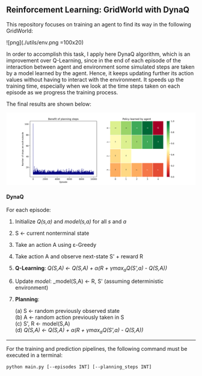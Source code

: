 ## Reinforcement Learning: GridWorld with DynaQ

This repository focuses on training an agent to find its way in the following GridWorld:

![png](./utils/env.png =100x20)


In order to accomplish this task, I apply here DynaQ algorithm, which is an improvement over Q-Learning, since in the end of each episode of the interaction between agent and environment some simulated steps are taken by a model learned by the agent. Hence, it keeps updating further its action values without having to interact with the environment. It speeds up the training time, especially when we look at the time steps taken on each episode as we progress the training process.

The final results are shown below:

![png](./utils/results.png)


#### DynaQ

For each episode:

1. Initialize _Q(s,a)_ and _model(s,a)_ for all _s_ and _a_
2. S <- current nonterminal state
3. Take an action A using ε-Greedy
4. Take action A and observe next-state S' + reward R
5. **Q-Learning**: _Q(S,A) <- Q(S,A) + α(R + γmax<sub>a</sub>Q(S',a) - Q(S,A))_
6. Update _model_: _model(S,A) <- R, S' (assuming deterministic environment)
7. **Planning**:

    (a) S <- random previously observed state  
    (b) A <- random action previously taken in S  
    (c) S', R <- model(S,A)  
    (d) _Q(S,A) <- Q(S,A) + α(R + γmax<sub>a</sub>Q(S',a) - Q(S,A))_

_______


For the training and prediction pipelines, the following command must be executed in a terminal:


```
python main.py [--episodes INT] [--planning_steps INT]
```